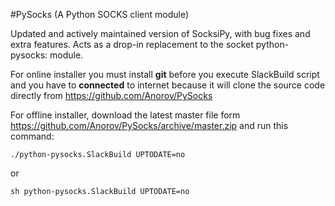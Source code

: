#PySocks (A Python SOCKS client module)

Updated and actively maintained version of SocksiPy, with bug fixes and extra features. Acts as a drop-in replacement to the socket 
python-pysocks: module.

For online installer you must install **git** before you execute SlackBuild script and you have to **connected** to internet because it will clone the source code directly from https://github.com/Anorov/PySocks

For offline installer, download the latest master file form https://github.com/Anorov/PySocks/archive/master.zip and run this command:

```./python-pysocks.SlackBuild UPTODATE=no```

or

```sh python-pysocks.SlackBuild UPTODATE=no```
